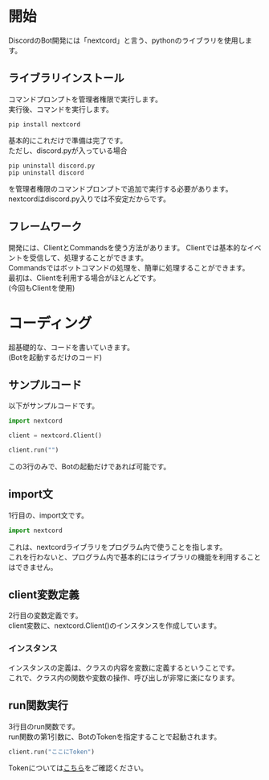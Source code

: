 # 開始
DiscordのBot開発には「nextcord」と言う、pythonのライブラリを使用します。

## ライブラリインストール
コマンドプロンプトを管理者権限で実行します。<br>
実行後、コマンドを実行します。
```
pip install nextcord
```
基本的にこれだけで準備は完了です。<br>
ただし、discord.pyが入っている場合
```
pip uninstall discord.py
pip uninstall discord
```
を管理者権限のコマンドプロンプトで追加で実行する必要があります。
nextcordはdiscord.py入りでは不安定だからです。

## フレームワーク
開発には、ClientとCommandsを使う方法があります。<nr>
Clientでは基本的なイベントを受信して、処理することができます。<br>
Commandsではボットコマンドの処理を、簡単に処理することができます。<br>
最初は、Clientを利用する場合がほとんどです。<br>
(今回もClientを使用)

# コーディング
超基礎的な、コードを書いていきます。<br>
(Botを起動するだけのコード)

## サンプルコード
以下がサンプルコードです。
```py
import nextcord

client = nextcord.Client()

client.run("")
```
この3行のみで、Botの起動だけであれば可能です。

## import文
1行目の、import文です。
```py
import nextcord
```
これは、nextcordライブラリをプログラム内で使うことを指します。<br>
これを行わないと、プログラム内で基本的にはライブラリの機能を利用することはできません。

## client変数定義
2行目の変数定義です。<br>
client変数に、nextcord.Client()のインスタンスを作成しています。<br>

### インスタンス
インスタンスの定義は、クラスの内容を変数に定義するということです。<br>
これで、クラス内の関数や変数の操作、呼び出しが非常に楽になります。

## run関数実行
3行目のrun関数です。<br>
run関数の第1引数に、BotのTokenを指定することで起動されます。
```py
client.run("ここにToken")
```
Tokenについては<a href="https://dot-blog.jp/news/discord-bot-token/">こちら</a>をご確認ください。

